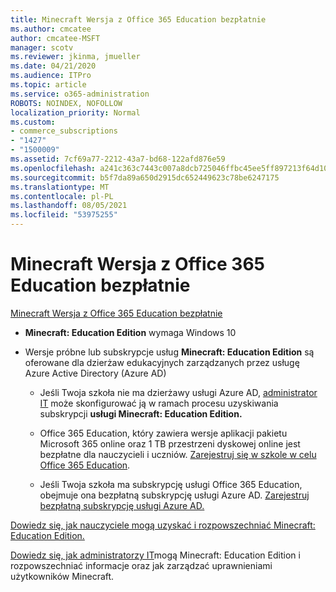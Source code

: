 ```yaml
---
title: Minecraft Wersja z Office 365 Education bezpłatnie
ms.author: cmcatee
author: cmcatee-MSFT
manager: scotv
ms.reviewer: jkinma, jmueller
ms.date: 04/21/2020
ms.audience: ITPro
ms.topic: article
ms.service: o365-administration
ROBOTS: NOINDEX, NOFOLLOW
localization_priority: Normal
ms.custom:
- commerce_subscriptions
- "1427"
- "1500009"
ms.assetid: 7cf69a77-2212-43a7-bd68-122afd876e59
ms.openlocfilehash: a241c363c7443c007a8dcb725046ffbc45ee5ff897213f64d109eab8a4fc4ff4
ms.sourcegitcommit: b5f7da89a650d2915dc652449623c78be6247175
ms.translationtype: MT
ms.contentlocale: pl-PL
ms.lasthandoff: 08/05/2021
ms.locfileid: "53975255"
---
```

# <a name="minecraft-edition-with-office-365-education-for-free"></a>Minecraft Wersja z Office 365 Education bezpłatnie

[Minecraft Wersja z Office 365 Education bezpłatnie](https://docs.microsoft.com/education/windows/get-minecraft-for-education)
  
- **Minecraft: Education Edition** wymaga Windows 10

- Wersje próbne lub subskrypcje usług **Minecraft: Education Edition** są oferowane dla dzierżaw edukacyjnych zarządzanych przez usługę Azure Active Directory (Azure AD)

  - Jeśli Twoja szkoła nie ma dzierżawy usługi Azure AD, [administrator IT](https://docs.microsoft.com/education/windows/school-get-minecraft) może skonfigurować ją w ramach procesu uzyskiwania subskrypcji **usługi Minecraft: Education Edition.**

  - Office 365 Education, który zawiera wersje aplikacji pakietu Microsoft 365 online oraz 1 TB przestrzeni dyskowej online jest bezpłatne dla nauczycieli i uczniów. [Zarejestruj się w szkole w celu Office 365 Education](https://www.microsoft.com/education/products/office).

  - Jeśli Twoja szkoła ma subskrypcję usługi Office 365 Education, obejmuje ona bezpłatną subskrypcję usługi Azure AD. [Zarejestruj bezpłatną subskrypcję usługi Azure AD.](https://msdn.microsoft.com/library/windows/hardware/mt703369%28v=vs.85%29.aspx)

[Dowiedz się, jak nauczyciele mogą uzyskać i rozpowszechniać Minecraft: Education Edition.](https://docs.microsoft.com/education/windows/teacher-get-minecraft)
  
[Dowiedz się, jak administratorzy IT](https://docs.microsoft.com/education/windows/school-get-minecraft)mogą Minecraft: Education Edition i rozpowszechniać informacje oraz jak zarządzać uprawnieniami użytkowników Minecraft.